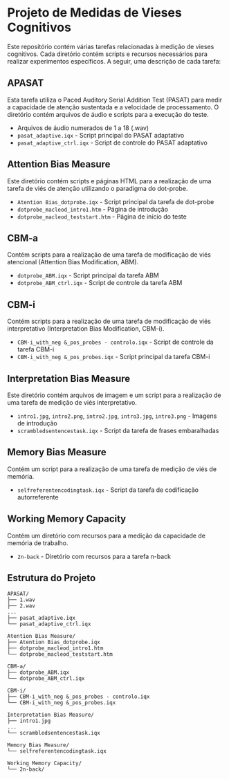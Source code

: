 
# Projeto de Medidas de Vieses Cognitivos

Este repositório contém várias tarefas relacionadas à medição de vieses cognitivos. Cada diretório contém scripts e recursos necessários para realizar experimentos específicos. A seguir, uma descrição de cada tarefa:

## APASAT
Esta tarefa utiliza o Paced Auditory Serial Addition Test (PASAT) para medir a capacidade de atenção sustentada e a velocidade de processamento. O diretório contém arquivos de áudio e scripts para a execução do teste.

- Arquivos de áudio numerados de 1 a 18 (.wav)
- `pasat_adaptive.iqx` - Script principal do PASAT adaptativo
- `pasat_adaptive_ctrl.iqx` - Script de controle do PASAT adaptativo

## Attention Bias Measure
Este diretório contém scripts e páginas HTML para a realização de uma tarefa de viés de atenção utilizando o paradigma do dot-probe.

- `Atention Bias_dotprobe.iqx` - Script principal da tarefa de dot-probe
- `dotprobe_macleod_intro1.htm` - Página de introdução
- `dotprobe_macleod_teststart.htm` - Página de início do teste

## CBM-a
Contém scripts para a realização de uma tarefa de modificação de viés atencional (Attention Bias Modification, ABM).

- `dotprobe_ABM.iqx` - Script principal da tarefa ABM
- `dotprobe_ABM_ctrl.iqx` - Script de controle da tarefa ABM

## CBM-i
Contém scripts para a realização de uma tarefa de modificação de viés interpretativo (Interpretation Bias Modification, CBM-i).

- `CBM-i_with_neg &_pos_probes - controlo.iqx` - Script de controle da tarefa CBM-i
- `CBM-i_with_neg &_pos_probes.iqx` - Script principal da tarefa CBM-i

## Interpretation Bias Measure
Este diretório contém arquivos de imagem e um script para a realização de uma tarefa de medição de viés interpretativo.

- `intro1.jpg`, `intro2.png`, `intro2.jpg`, `intro3.jpg`, `intro3.png` - Imagens de introdução
- `scrambledsentencestask.iqx` - Script da tarefa de frases embaralhadas

## Memory Bias Measure
Contém um script para a realização de uma tarefa de medição de viés de memória.

- `selfreferentencodingtask.iqx` - Script da tarefa de codificação autorreferente

## Working Memory Capacity
Contém um diretório com recursos para a medição da capacidade de memória de trabalho.

- `2n-back` - Diretório com recursos para a tarefa n-back

## Estrutura do Projeto
```
APASAT/
├── 1.wav
├── 2.wav
...
├── pasat_adaptive.iqx
└── pasat_adaptive_ctrl.iqx

Atention Bias Measure/
├── Atention Bias_dotprobe.iqx
├── dotprobe_macleod_intro1.htm
└── dotprobe_macleod_teststart.htm

CBM-a/
├── dotprobe_ABM.iqx
└── dotprobe_ABM_ctrl.iqx

CBM-i/
├── CBM-i_with_neg &_pos_probes - controlo.iqx
└── CBM-i_with_neg &_pos_probes.iqx

Interpretation Bias Measure/
├── intro1.jpg
...
└── scrambledsentencestask.iqx

Memory Bias Measure/
└── selfreferentencodingtask.iqx

Working Memory Capacity/
└── 2n-back/
```
